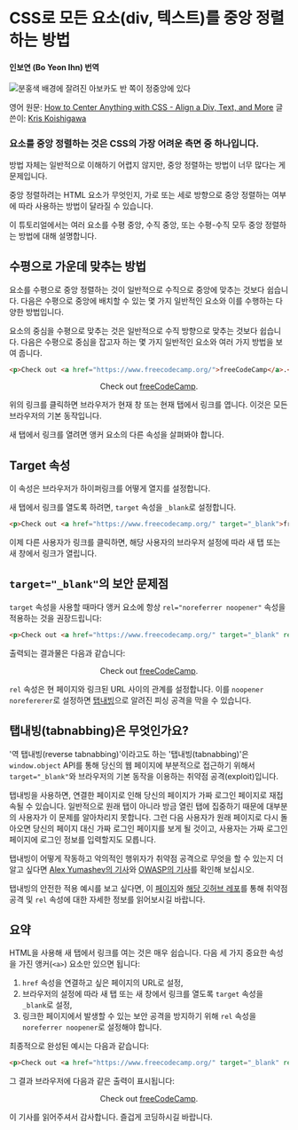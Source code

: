 #  CSS로 모든 요소(div, 텍스트)를 중앙 정렬하는 방법
#### 인보연 (Bo Yeon Ihn) 번역

![분홍색 배경에 잘려진 아보카도 반 쪽이 정중앙에 있다](https://cdn-media-2.freecodecamp.org/w1280/5f9c98dd740569d1a4ca1c7d.jpg)

영어 원문: [How to Center Anything with CSS - Align a Div, Text, and More](https://www.freecodecamp.org/news/how-to-center-anything-with-css-align-a-div-text-and-more/)
글쓴이: [Kris Koishigawa](https://www.freecodecamp.org/news/author/kris/)


### 요소를 중앙 정렬하는 것은 CSS의 가장 어려운 측면 중 하나입니다.

방법 자체는 일반적으로 이해하기 어렵지 않지만, 중앙 정렬하는 방법이 너무 많다는 게 문제입니다.    

중앙 정렬하려는 HTML 요소가 무엇인지, 가로 또는 세로 방향으로 중앙 정렬하는 여부에 따라 사용하는 방법이 달라질 수 있습니다.    

이 튜토리얼에서는 여러 요소를 수평 중앙, 수직 중앙, 또는 수평-수직 모두 중앙 정렬하는 방법에 대해 설명합니다. 

## 수평으로 가운데 맞추는 방법

요소를 수평으로 중앙 정렬하는 것이 일반적으로 수직으로 중앙에 맞추는 것보다 쉽습니다. 다음은 수평으로 중앙에 배치할 수 있는 몇 가지 일반적인 요소와 이를 수행하는 다양한 방법입니다.

요소의 중심을 수평으로 맞추는 것은 일반적으로 수직 방향으로 맞추는 것보다 쉽습니다. 다음은 수평으로 중심을 잡고자 하는 몇 가지 일반적인 요소와 여러 가지 방법을 보여 줍니다.

```html
<p>Check out <a href="https://www.freecodecamp.org/">freeCodeCamp</a>.</p>
```

<p align="center">
    Check out <a href="https://www.freecodecamp.org/">freeCodeCamp</a>.
</p>


위의 링크를 클릭하면 브라우저가 현재 창 또는 현재 탭에서 링크를 엽니다. 이것은 모든 브라우저의 기본 동작입니다.    

새 탭에서 링크를 열려면 앵커 요소의 다른 속성을 살펴봐야 합니다.   


## Target 속성 
이 속성은 브라우저가 하이퍼링크를 어떻게 열지를 설정합니다.    

새 탭에서 링크를 열도록 하려면, `target` 속성을 `_blank`로 설정합니다.   

```html
<p>Check out <a href="https://www.freecodecamp.org/" target="_blank">freeCodeCamp</a>.</p>
```

이제 다른 사용자가 링크를 클릭하면, 해당 사용자의 브라우저 설정에 따라 새 탭 또는 새 창에서 링크가 열립니다.    


## `target="_blank"`의 보안 문제점     

`target` 속성을 사용할 때마다 앵커 요소에 항상 `rel="noreferrer noopener"` 속성을 적용하는 것을 권장드립니다: 


```html
<p>Check out <a href="https://www.freecodecamp.org/" target="_blank" rel="noopener noreferrer">freeCodeCamp</a>.</p>
```


출력되는 결과물은 다음과 같습니다: 

<p align="center">
    Check out <a href="https://www.freecodecamp.org/" target="_blank" rel="noopener noreferrer">freeCodeCamp</a>.
</p>



`rel` 속성은 현 페이지와 링크된 URL 사이의 관계를 설정합니다. 이를 `noopener norefererer`로 설정하면 [탭내빙](https://en.wikipedia.org/wiki/Tabnabbing)으로 알려진 피싱 공격을 막을 수 있습니다.   


## 탭내빙(tabnabbing)은 무엇인가요? 

'역 탭내빙(reverse tabnabbing)'이라고도 하는 '탭내빙(tabnabbing)'은 `window.object` API를 통해 당신의 웹 페이지에 부분적으로 접근하기 위해서 `target="_blank"`와 브라우저의 기본 동작을 이용하는 취약점 공격(exploit)입니다.

탭내빙을 사용하면, 연결한 페이지로 인해 당신의 페이지가 가짜 로그인 페이지로 재접속될 수 있습니다. 일반적으로 원래 탭이 아니라 방금 열린 탭에 집중하기 때문에 대부분의 사용자가 이 문제를 알아차리지 못합니다. 그런 다음 사용자가 원래 페이지로 다시 돌아오면 당신의 페이지 대신 가짜 로그인 페이지를 보게 될 것이고, 사용자는 가짜 로그인 페이지에 로그인 정보를 입력할지도 모릅니다.

탭내빙이 어떻게 작동하고 악의적인 행위자가 취약점 공격으로 무엇을 할 수 있는지 더 알고 싶다면 [Alex Yumashev의 기사](https://www.jitbit.com/alexblog/256-targetblank---the-most-underestimated-vulnerability-ever/)와 [OWASP의 기사](https://owasp.org/www-community/attacks/Reverse_Tabnabbing)를 확인해 보십시오.

탭내빙의 안전한 적용 예시를 보고 싶다면, 이 [페이지](https://mathiasbynens.github.io/rel-noopener/)와 [해당 깃허브 레포](https://github.com/mathiasbynens/rel-noopener)를 통해 취약점 공격 및 `rel` 속성에 대한 자세한 정보를 읽어보시길 바랍니다. 

## 요약 
HTML을 사용해 새 탭에서 링크를 여는 것은 매우 쉽습니다. 다음 세 가지 중요한 속성을 가진 앵커(`<a>`) 요소만 있으면 됩니다:

1. `href` 속성을 연결하고 싶은 페이지의 URL로 설정,
2. 브라우저의 설정에 따라 새 탭 또는 새 창에서 링크를 열도록 `target` 속성을 `_blank`로 설정,
3. 링크한 페이지에서 발생할 수 있는 보안 공격을 방지하기 위해 `rel` 속성을 `noreferrer noopener`로 설정해야 합니다. 


최종적으로 완성된 예시는 다음과 같습니다: 

```html
<p>Check out <a href="https://www.freecodecamp.org/" target="_blank" rel="noopener noreferrer">freeCodeCamp</a>.</p>
```

그 결과 브라우저에 다음과 같은 출력이 표시됩니다: 

<p align="center">
    Check out <a href="https://www.freecodecamp.org/" target="_blank" rel="noopener noreferrer">freeCodeCamp</a>.
</p>

이 기사를 읽어주셔서 감사합니다. 즐겁게 코딩하시길 바랍니다.
